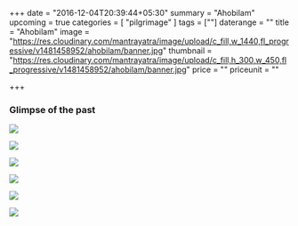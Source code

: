 +++
date = "2016-12-04T20:39:44+05:30"
summary = "Ahobilam"
upcoming = true
categories = [ "pilgrimage" ]
tags = [""]
daterange = ""
title = "Ahobilam"
image = "https://res.cloudinary.com/mantrayatra/image/upload/c_fill,w_1440,fl_progressive/v1481458952/ahobilam/banner.jpg"
thumbnail = "https://res.cloudinary.com/mantrayatra/image/upload/c_fill,h_300,w_450,fl_progressive/v1481458952/ahobilam/banner.jpg"
price = ""
priceunit = ""

+++

### Glimpse of the past

![](https://res.cloudinary.com/mantrayatra/image/upload/c_scale,w_800,fl_progressive/v1481433314/ahobilam/IMG_20161008_171523442.jpg)

![](https://res.cloudinary.com/mantrayatra/image/upload/c_scale,w_800,fl_progressive/v1481433315/ahobilam/IMG_20161009_091636338.jpg)

![](https://res.cloudinary.com/mantrayatra/image/upload/c_scale,w_800,fl_progressive/v1482889686/ahobilam/IMG_20161126_174419611.jpg)

![](https://res.cloudinary.com/mantrayatra/image/upload/c_scale,w_800,fl_progressive/v1482889689/ahobilam/DSCN4237.jpg)

![](https://res.cloudinary.com/mantrayatra/image/upload/c_scale,w_800,fl_progressive/v1482889687/ahobilam/IMG_20161008_104644787.jpg)

![](https://res.cloudinary.com/mantrayatra/image/upload/c_scale,w_800,fl_progressive/v1482889687/ahobilam/DSCN4264.jpg)
